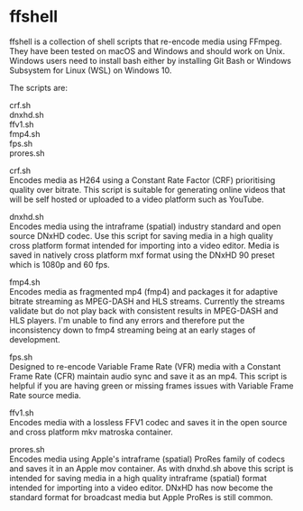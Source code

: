 # ffshell
ffshell is a collection of shell scripts that re-encode media using FFmpeg. They have been tested on macOS and Windows and should work on Unix. Windows users need to install bash either by installing Git Bash or Windows Subsystem for Linux (WSL) on Windows 10.

The scripts are:

crf.sh\
dnxhd.sh\
ffv1.sh \
fmp4.sh\
fps.sh\
prores.sh

crf.sh\
Encodes media as H264 using a Constant Rate Factor (CRF) prioritising quality over bitrate. This script is suitable for generating online videos that will be self hosted or uploaded to a video platform such as YouTube.

dnxhd.sh\
Encodes media using the intraframe (spatial) industry standard and open source DNxHD codec. Use this script for saving media in a high quality cross platform format intended for importing into a video editor. Media is saved in natively cross platform mxf format using the DNxHD 90 preset which is 1080p and 60 fps.

fmp4.sh\
Encodes media as fragmented mp4 (fmp4) and packages it for adaptive bitrate streaming as MPEG-DASH and HLS streams. Currently the streams validate but do not play back with consistent results in MPEG-DASH and HLS players. I'm unable to find any errors and therefore put the inconsistency down to fmp4 streaming being at an early stages of development.

fps.sh\
Designed to re-encode Variable Frame Rate (VFR) media with a Constant Frame Rate (CFR) maintain audio sync and save it as an mp4. This script is helpful if you are having green or missing frames issues with Variable Frame Rate source media.

ffv1.sh\
Encodes media with a lossless FFV1 codec and saves it in the open source and cross platform mkv matroska container.

prores.sh\
Encodes media using Apple's intraframe (spatial) ProRes family of codecs and saves it in an Apple mov container. As with dnxhd.sh above this script is intended for saving media in a high quality intraframe (spatial) format intended for importing into a video editor. DNxHD has now become the standard format for broadcast media but Apple ProRes is still common. 
